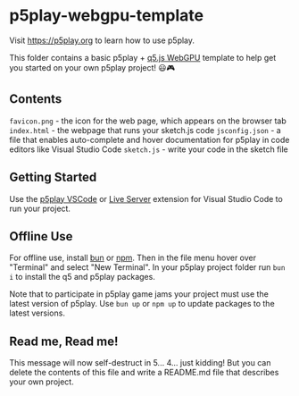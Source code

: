 # p5play-webgpu-template

Visit <https://p5play.org> to learn how to use p5play.

This folder contains a basic p5play + [q5.js WebGPU](https://q5js.org) template to help get you started on your own p5play project! 😃🎮

## Contents

`favicon.png` - the icon for the web page, which appears on the browser tab
`index.html` - the webpage that runs your sketch.js code
`jsconfig.json` - a file that enables auto-complete and hover documentation for p5play in code editors like Visual Studio Code
`sketch.js` - write your code in the sketch file

## Getting Started

Use the [p5play VSCode](https://marketplace.visualstudio.com/items?itemName=quinton-ashley.p5play-vscode) or [Live Server](https://marketplace.visualstudio.com/items?itemName=ritwickdey.LiveServer) extension for Visual Studio Code to run your project.

## Offline Use

For offline use, install [bun](https://bun.sh/) or [npm](https://nodejs.org). Then in the file menu hover over "Terminal" and select "New Terminal". In your p5play project folder run `bun i` to install the q5 and p5play packages.

Note that to participate in p5play game jams your project must use the latest version of p5play. Use `bun up` or `npm up` to update packages to the latest versions.

## Read me, Read me!

This message will now self-destruct in 5... 4... just kidding! But you can delete the contents of this file and write a README.md file that describes your own project.
